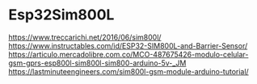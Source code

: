 # Esp32Sim800L

https://www.treccarichi.net/2016/06/sim800l/  
https://www.instructables.com/id/ESP32-SIM800L-and-Barrier-Sensor/  
https://articulo.mercadolibre.com.co/MCO-487675426-modulo-celular-gsm-gprs-esp800l-sim800l-sim800-arduino-5v-_JM  
https://lastminuteengineers.com/sim800l-gsm-module-arduino-tutorial/  
